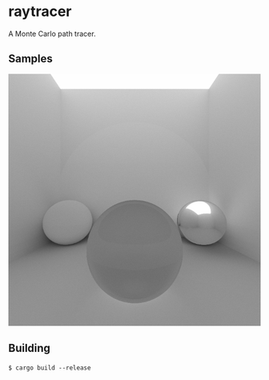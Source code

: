 raytracer
=========

A Monte Carlo path tracer.

Samples
-------

![Box demonstrating specular, diffuse, and refractive surfaces](images/box.png)

Building
--------

    $ cargo build --release
